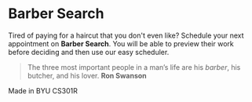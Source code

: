 # Barber Search
Tired of paying for a haircut that you don't even like? Schedule your next appointment on **Barber Search**. You will be able to preview their work before deciding and then use our easy scheduler. 

> The three most important people 
> in a man’s life are his *barber*, his butcher, and his lover.
**Ron Swanson**

Made in BYU CS301R

